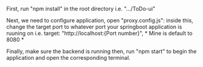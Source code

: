 First, run "npm install" in the root directory i.e. ".../ToDo-ui"

Next, we need to configure application, open "proxy.config.js":
  inside this, change the target port to whatever port your springboot application is ruuning on
  i.e. target: "http://localhost:{Port number}", * Mine is default to 8080 *

Finally, make sure the backend is running then, run "npm start" to begin the application and open the corresponding terminal. 
